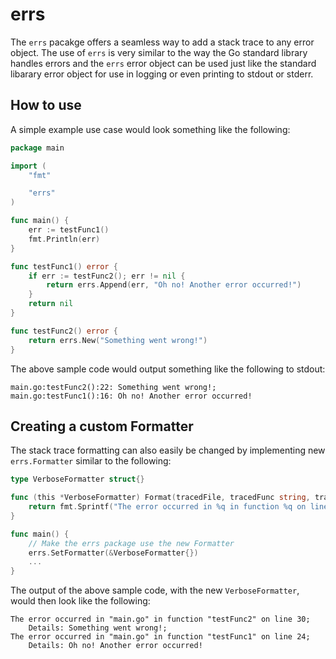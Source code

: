 # errs

The `errs` pacakge offers a seamless way to add a stack trace to any error 
object. The use of `errs` is very similar to the way the Go standard library
handles errors and the `errs` error object can be used just like the standard
libarary error object for use in logging or even printing to stdout or stderr.

## How to use
A simple example use case would look something like the following:
```Go
package main

import (
	"fmt"

	"errs"
)

func main() {
	err := testFunc1()
	fmt.Println(err)
}

func testFunc1() error {
	if err := testFunc2(); err != nil {
		return errs.Append(err, "Oh no! Another error occurred!")
	}
	return nil
}

func testFunc2() error {
	return errs.New("Something went wrong!")
}
```

The above sample code would output something like the following to stdout:
```
main.go:testFunc2():22: Something went wrong!;
main.go:testFunc1():16: Oh no! Another error occurred!
```

## Creating a custom Formatter
The stack trace formatting can also easily be changed by implementing new
`errs.Formatter` similar to the following:
```Go
type VerboseFormatter struct{}

func (this *VerboseFormatter) Format(tracedFile, tracedFunc string, tracedLnNbr int, msg string) string {
	return fmt.Sprintf("The error occurred in %q in function %q on line %d;\n\tDetails: %s", tracedFile, tracedFunc, tracedLnNbr, msg)
}

func main() {
	// Make the errs package use the new Formatter
	errs.SetFormatter(&VerboseFormatter{})
	...
}
```

The output of the above sample code, with the new `VerboseFormatter`, would then look like the following:
```
The error occurred in "main.go" in function "testFunc2" on line 30;
	Details: Something went wrong!;
The error occurred in "main.go" in function "testFunc1" on line 24;
	Details: Oh no! Another error occurred!
```